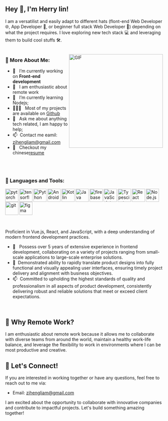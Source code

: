 ## Hey 👋, I'm Herry lin!

I am a versatilist and easily adapt to different hats (flont-end Web Developer 🌐, App Developer 📱,  or beginner full stack Web Developer 🎨) depending on what the project requires. I love exploring new tech stack 💻 and leveraging them to build cool stuffs 🛠️. 
<br/>
<br/>

<img align="right" alt="GIF" src="https://raw.githubusercontent.com/rahul-jha98/rahul-jha98/main/techstack.gif" width="300px"/>
  
### 🧐 More About Me:

- 🔭 &nbsp; I’m currently working on **Front-end development**
- 🤝 &nbsp; I am enthusiastic about remote work 
- 🌱 &nbsp; I’m currently learning Nodejs; 
- 👨🏻‍💻 &nbsp; Most of my projects are available on [Github](https://github.com/Liammcl?tab=repositories)
- 💬 &nbsp; Ask me about anything tech related, I am happy to help;
- 📫 &nbsp;Contact me eamil: zihengliam@gmail.com
- 📝 &nbsp; Checkout my chinese[resume](https://drive.google.com/file/d/1YEmqAZPTG9yVb4z72V3FoZ7B8N0HHhLi/view?usp=sharing)







<br>
<br>

### 🔨 Languages and Tools:
<a href="https://pytorch.org/" target="_blank"> <img align="left" src="https://raw.githubusercontent.com/rahul-jha98/github_readme_icons/main/language_and_tools/square/pytorch/pytorch.svg" alt="pytorch" height="42px"/> </a> 
<a href="https://www.tensorflow.org" target="_blank"> <img align="left" src="https://raw.githubusercontent.com/rahul-jha98/github_readme_icons/main/language_and_tools/square/tensorflow/tensorflow.svg" alt="tensorflow" height="42px"/> </a> 
<a href="https://www.python.org" target="_blank"><img align="left" alt="Python" height ="42px" src="https://raw.githubusercontent.com/rahul-jha98/github_readme_icons/main/language_and_tools/square/python/python.svg"></a>
<a href="https://developer.android.com" target="_blank"> <img align="left" alt="Android" height ="42px" src="https://raw.githubusercontent.com/rahul-jha98/github_readme_icons/main/language_and_tools/square/android/android.svg"> </a>
<a href="https://kotlinlang.org" target="_blank"><img align="left" alt="Kotlin" height ="42px" src="https://raw.githubusercontent.com/rahul-jha98/github_readme_icons/main/language_and_tools/square/kotlin/kotlin.svg"></a>
<a href="https://www.java.com" target="_blank"><img align="left" alt="Java" height ="42px" src="https://raw.githubusercontent.com/rahul-jha98/github_readme_icons/main/language_and_tools/square/java/java.svg"></a>
<a href="https://firebase.google.com/" target="_blank"> <img align="left" src="https://raw.githubusercontent.com/rahul-jha98/github_readme_icons/main/language_and_tools/square/firebase/firebase.svg" alt="firebase" height ="42px"/> </a>
<a href="https://developer.mozilla.org/en-US/docs/Web/JavaScript" target="_blank"> <img align="left" alt="JavaScript" height ="42px"  src="https://raw.githubusercontent.com/rahul-jha98/github_readme_icons/main/language_and_tools/square/javascript/javascript.svg"> </a>
<a href="https://www.typescriptlang.org/" target="_blank"><img align="left" alt="Typescirpt" height ="42px" src="https://raw.githubusercontent.com/rahul-jha98/github_readme_icons/main/language_and_tools/square/typescript/typescript.svg"></a>
<a href="https://reactjs.org/" target="_blank"> <img align="left" alt="React" height ="42px" src="https://raw.githubusercontent.com/rahul-jha98/github_readme_icons/main/language_and_tools/square/react/react.svg"></a>
<a href="https://nodejs.org" target="_blank"><img align="left" alt="Node.js" height ="42px" src="https://raw.githubusercontent.com/rahul-jha98/github_readme_icons/main/language_and_tools/square/node/node.svg"></a>
<a href="https://git-scm.com/" target="_blank"> <img src="https://raw.githubusercontent.com/rahul-jha98/github_readme_icons/main/language_and_tools/square/git-scm/git-scm.svg" align="left" alt="git" height='42px'/> </a>
<a href="https://www.figma.com/" target="_blank"> <img src="https://raw.githubusercontent.com/rahul-jha98/github_readme_icons/main/language_and_tools/square/figma/figma.svg" alt="figma" height='42px'/> </a>




<br>


Proficient in Vue.js, React, and JavaScript, with a deep understanding of modern frontend development practices.
- 🔭 &nbsp; Possess over 5 years of extensive experience in frontend development, collaborating on a variety of projects ranging from small-scale applications to large-scale enterprise solutions.
-  🤝 &nbsp;Demonstrated ability to rapidly translate product designs into fully functional and visually appealing user interfaces, ensuring timely project delivery and alignment with business objectives.
- 📫 &nbsp;Committed to upholding the highest standards of quality and professionalism in all aspects of product development, consistently delivering robust and reliable solutions that meet or exceed client expectations.

<br>


## 🔭 Why Remote Work?

I am enthusiastic about remote work because it allows me to collaborate with diverse teams from around the world, maintain a healthy work-life balance, and leverage the flexibility to work in environments where I can be most productive and creative.

##  💬 Let's Connect!

If you are interested in working together or have any questions, feel free to reach out to me via:

- Email: zihengliam@gmail.com

I am excited about the opportunity to collaborate with innovative companies and contribute to impactful projects. Let's build something amazing together!
